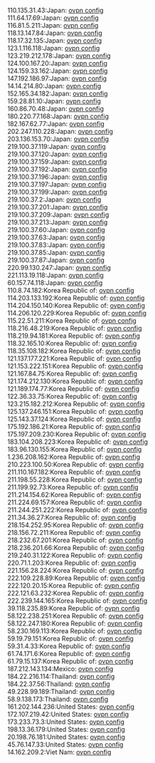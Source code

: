 110.135.31.43:Japan: [ovpn config](vpn/110_135_31_43.ovpn)  
111.64.17.69:Japan: [ovpn config](vpn/111_64_17_69.ovpn)  
116.81.5.211:Japan: [ovpn config](vpn/116_81_5_211.ovpn)  
118.13.147.84:Japan: [ovpn config](vpn/118_13_147_84.ovpn)  
118.17.32.135:Japan: [ovpn config](vpn/118_17_32_135.ovpn)  
123.1.116.118:Japan: [ovpn config](vpn/123_1_116_118.ovpn)  
123.219.212.178:Japan: [ovpn config](vpn/123_219_212_178.ovpn)  
124.100.167.20:Japan: [ovpn config](vpn/124_100_167_20.ovpn)  
124.159.33.162:Japan: [ovpn config](vpn/124_159_33_162.ovpn)  
147.192.186.97:Japan: [ovpn config](vpn/147_192_186_97.ovpn)  
14.14.214.80:Japan: [ovpn config](vpn/14_14_214_80.ovpn)  
152.165.34.182:Japan: [ovpn config](vpn/152_165_34_182.ovpn)  
159.28.81.10:Japan: [ovpn config](vpn/159_28_81_10.ovpn)  
160.86.70.48:Japan: [ovpn config](vpn/160_86_70_48.ovpn)  
180.220.77.168:Japan: [ovpn config](vpn/180_220_77_168.ovpn)  
182.167.62.77:Japan: [ovpn config](vpn/182_167_62_77.ovpn)  
202.247.110.228:Japan: [ovpn config](vpn/202_247_110_228.ovpn)  
203.136.153.70:Japan: [ovpn config](vpn/203_136_153_70.ovpn)  
219.100.37.119:Japan: [ovpn config](vpn/219_100_37_119.ovpn)  
219.100.37.120:Japan: [ovpn config](vpn/219_100_37_120.ovpn)  
219.100.37.159:Japan: [ovpn config](vpn/219_100_37_159.ovpn)  
219.100.37.192:Japan: [ovpn config](vpn/219_100_37_192.ovpn)  
219.100.37.196:Japan: [ovpn config](vpn/219_100_37_196.ovpn)  
219.100.37.197:Japan: [ovpn config](vpn/219_100_37_197.ovpn)  
219.100.37.199:Japan: [ovpn config](vpn/219_100_37_199.ovpn)  
219.100.37.2:Japan: [ovpn config](vpn/219_100_37_2.ovpn)  
219.100.37.201:Japan: [ovpn config](vpn/219_100_37_201.ovpn)  
219.100.37.209:Japan: [ovpn config](vpn/219_100_37_209.ovpn)  
219.100.37.213:Japan: [ovpn config](vpn/219_100_37_213.ovpn)  
219.100.37.60:Japan: [ovpn config](vpn/219_100_37_60.ovpn)  
219.100.37.63:Japan: [ovpn config](vpn/219_100_37_63.ovpn)  
219.100.37.83:Japan: [ovpn config](vpn/219_100_37_83.ovpn)  
219.100.37.85:Japan: [ovpn config](vpn/219_100_37_85.ovpn)  
219.100.37.87:Japan: [ovpn config](vpn/219_100_37_87.ovpn)  
220.99.130.247:Japan: [ovpn config](vpn/220_99_130_247.ovpn)  
221.113.19.118:Japan: [ovpn config](vpn/221_113_19_118.ovpn)  
60.157.74.118:Japan: [ovpn config](vpn/60_157_74_118.ovpn)  
110.8.74.182:Korea Republic of: [ovpn config](vpn/110_8_74_182.ovpn)  
114.203.133.192:Korea Republic of: [ovpn config](vpn/114_203_133_192.ovpn)  
114.204.150.140:Korea Republic of: [ovpn config](vpn/114_204_150_140.ovpn)  
114.206.120.229:Korea Republic of: [ovpn config](vpn/114_206_120_229.ovpn)  
115.22.51.211:Korea Republic of: [ovpn config](vpn/115_22_51_211.ovpn)  
118.216.48.219:Korea Republic of: [ovpn config](vpn/118_216_48_219.ovpn)  
118.219.94.181:Korea Republic of: [ovpn config](vpn/118_219_94_181.ovpn)  
118.32.165.10:Korea Republic of: [ovpn config](vpn/118_32_165_10.ovpn)  
118.35.108.182:Korea Republic of: [ovpn config](vpn/118_35_108_182.ovpn)  
121.137.177.221:Korea Republic of: [ovpn config](vpn/121_137_177_221.ovpn)  
121.153.222.151:Korea Republic of: [ovpn config](vpn/121_153_222_151.ovpn)  
121.167.84.75:Korea Republic of: [ovpn config](vpn/121_167_84_75.ovpn)  
121.174.212.130:Korea Republic of: [ovpn config](vpn/121_174_212_130.ovpn)  
121.189.174.77:Korea Republic of: [ovpn config](vpn/121_189_174_77.ovpn)  
122.36.33.75:Korea Republic of: [ovpn config](vpn/122_36_33_75.ovpn)  
123.215.182.212:Korea Republic of: [ovpn config](vpn/123_215_182_212.ovpn)  
125.137.246.151:Korea Republic of: [ovpn config](vpn/125_137_246_151.ovpn)  
125.143.37.124:Korea Republic of: [ovpn config](vpn/125_143_37_124.ovpn)  
175.192.186.21:Korea Republic of: [ovpn config](vpn/175_192_186_21.ovpn)  
175.197.209.230:Korea Republic of: [ovpn config](vpn/175_197_209_230.ovpn)  
183.104.208.223:Korea Republic of: [ovpn config](vpn/183_104_208_223.ovpn)  
183.96.130.155:Korea Republic of: [ovpn config](vpn/183_96_130_155.ovpn)  
1.236.208.162:Korea Republic of: [ovpn config](vpn/1_236_208_162.ovpn)  
210.223.100.50:Korea Republic of: [ovpn config](vpn/210_223_100_50.ovpn)  
211.110.167.182:Korea Republic of: [ovpn config](vpn/211_110_167_182.ovpn)  
211.198.55.228:Korea Republic of: [ovpn config](vpn/211_198_55_228.ovpn)  
211.199.92.73:Korea Republic of: [ovpn config](vpn/211_199_92_73.ovpn)  
211.214.154.62:Korea Republic of: [ovpn config](vpn/211_214_154_62.ovpn)  
211.224.69.157:Korea Republic of: [ovpn config](vpn/211_224_69_157.ovpn)  
211.244.251.222:Korea Republic of: [ovpn config](vpn/211_244_251_222.ovpn)  
211.34.36.27:Korea Republic of: [ovpn config](vpn/211_34_36_27.ovpn)  
218.154.252.95:Korea Republic of: [ovpn config](vpn/218_154_252_95.ovpn)  
218.156.72.211:Korea Republic of: [ovpn config](vpn/218_156_72_211.ovpn)  
218.232.67.201:Korea Republic of: [ovpn config](vpn/218_232_67_201.ovpn)  
218.236.201.66:Korea Republic of: [ovpn config](vpn/218_236_201_66.ovpn)  
219.240.31.122:Korea Republic of: [ovpn config](vpn/219_240_31_122.ovpn)  
220.71.1.203:Korea Republic of: [ovpn config](vpn/220_71_1_203.ovpn)  
221.156.28.224:Korea Republic of: [ovpn config](vpn/221_156_28_224.ovpn)  
222.109.228.89:Korea Republic of: [ovpn config](vpn/222_109_228_89.ovpn)  
222.120.20.15:Korea Republic of: [ovpn config](vpn/222_120_20_15.ovpn)  
222.121.63.232:Korea Republic of: [ovpn config](vpn/222_121_63_232.ovpn)  
222.239.144.165:Korea Republic of: [ovpn config](vpn/222_239_144_165.ovpn)  
39.118.235.89:Korea Republic of: [ovpn config](vpn/39_118_235_89.ovpn)  
58.122.238.251:Korea Republic of: [ovpn config](vpn/58_122_238_251.ovpn)  
58.122.247.180:Korea Republic of: [ovpn config](vpn/58_122_247_180.ovpn)  
58.230.169.113:Korea Republic of: [ovpn config](vpn/58_230_169_113.ovpn)  
59.19.79.151:Korea Republic of: [ovpn config](vpn/59_19_79_151.ovpn)  
59.31.4.33:Korea Republic of: [ovpn config](vpn/59_31_4_33.ovpn)  
61.74.171.6:Korea Republic of: [ovpn config](vpn/61_74_171_6.ovpn)  
61.79.15.137:Korea Republic of: [ovpn config](vpn/61_79_15_137.ovpn)  
187.212.143.134:Mexico: [ovpn config](vpn/187_212_143_134.ovpn)  
184.22.216.114:Thailand: [ovpn config](vpn/184_22_216_114.ovpn)  
184.22.37.56:Thailand: [ovpn config](vpn/184_22_37_56.ovpn)  
49.228.99.189:Thailand: [ovpn config](vpn/49_228_99_189.ovpn)  
58.9.138.173:Thailand: [ovpn config](vpn/58_9_138_173.ovpn)  
161.202.144.236:United States: [ovpn config](vpn/161_202_144_236.ovpn)  
172.107.219.42:United States: [ovpn config](vpn/172_107_219_42.ovpn)  
173.233.73.3:United States: [ovpn config](vpn/173_233_73_3.ovpn)  
198.13.36.179:United States: [ovpn config](vpn/198_13_36_179.ovpn)  
20.198.76.181:United States: [ovpn config](vpn/20_198_76_181.ovpn)  
45.76.147.33:United States: [ovpn config](vpn/45_76_147_33.ovpn)  
14.162.209.2:Viet Nam: [ovpn config](vpn/14_162_209_2.ovpn)  
